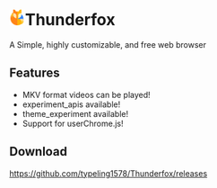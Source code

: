 # <img src="https://github.com/typeling1578/Thunderfox/raw/102.0b9_base/browser/branding/release/content/about-logo.svg" style="width: 1em">Thunderfox
A Simple, highly customizable, and free web browser

## Features
* MKV format videos can be played!
* experiment_apis available!
* theme_experiment available!
* Support for userChrome.js!

## Download
https://github.com/typeling1578/Thunderfox/releases
